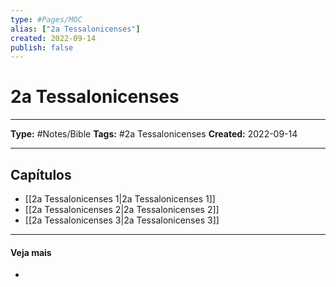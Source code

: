 ```yaml
---
type: #Pages/MOC
alias: ["2a Tessalonicenses"]
created: 2022-09-14
publish: false
---
```


# 2a Tessalonicenses

---

**Type:** #Notes/Bible
**Tags:** #2a Tessalonicenses
**Created:** 2022-09-14

---

## Capítulos

- [[2a Tessalonicenses 1|2a Tessalonicenses 1]]
- [[2a Tessalonicenses 2|2a Tessalonicenses 2]]
- [[2a Tessalonicenses 3|2a Tessalonicenses 3]]

---

#### Veja mais

-
